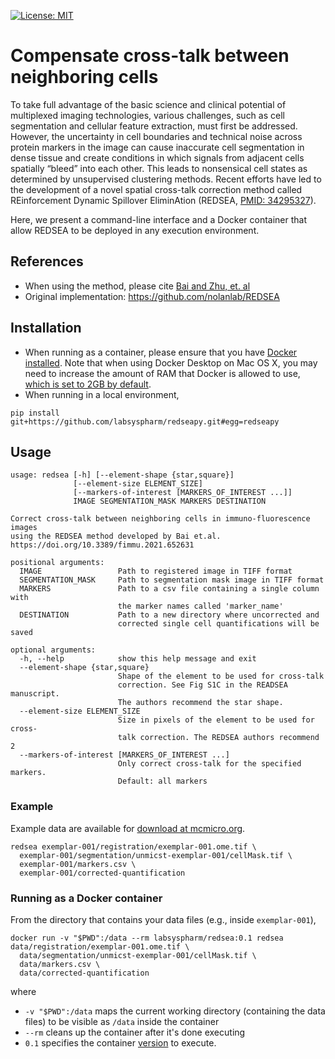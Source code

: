 [![License: MIT](https://img.shields.io/badge/License-MIT-yellow.svg)](https://opensource.org/licenses/MIT)

# Compensate cross-talk between neighboring cells

To take full advantage of the basic science and clinical potential of
multiplexed imaging technologies, various challenges, such as cell segmentation
and cellular feature extraction, must first be addressed. However, the
uncertainty in cell boundaries and technical noise across protein markers
in the image can cause inaccurate cell segmentation in dense tissue and create
conditions in which signals from adjacent cells spatially “bleed” into each
other. This leads to nonsensical cell states as determined by unsupervised
clustering methods. Recent efforts have led to the development of a novel
spatial cross-talk correction method called REinforcement Dynamic Spillover
EliminAtion (REDSEA, [PMID: 34295327](https://pubmed.ncbi.nlm.nih.gov/34295327/)).

Here, we present a command-line interface and a Docker container that allow REDSEA to be deployed in any execution environment.

## References

* When using the method, please cite [Bai and Zhu, et. al](https://www.frontiersin.org/articles/10.3389/fimmu.2021.652631/full)
* Original implementation: https://github.com/nolanlab/REDSEA

## Installation

* When running as a container, please ensure that you have [Docker installed](https://docs.docker.com/get-docker/). Note that when using Docker Desktop on Mac OS X, you may need to increase the amount of RAM that Docker is allowed to use, [which is set to 2GB by default](https://docs.docker.com/desktop/mac/#resources).
* When running in a local environment,
```
pip install git+https://github.com/labsyspharm/redseapy.git#egg=redseapy
```

## Usage

```
usage: redsea [-h] [--element-shape {star,square}]
              [--element-size ELEMENT_SIZE]
              [--markers-of-interest [MARKERS_OF_INTEREST ...]]
              IMAGE SEGMENTATION_MASK MARKERS DESTINATION

Correct cross-talk between neighboring cells in immuno-fluorescence images
using the REDSEA method developed by Bai et.al.
https://doi.org/10.3389/fimmu.2021.652631

positional arguments:
  IMAGE                 Path to registered image in TIFF format
  SEGMENTATION_MASK     Path to segmentation mask image in TIFF format
  MARKERS               Path to a csv file containing a single column with
                        the marker names called 'marker_name'
  DESTINATION           Path to a new directory where uncorrected and
                        corrected single cell quantifications will be saved

optional arguments:
  -h, --help            show this help message and exit
  --element-shape {star,square}
                        Shape of the element to be used for cross-talk
                        correction. See Fig S1C in the READSEA manuscript.
                        The authors recommend the star shape.
  --element-size ELEMENT_SIZE
                        Size in pixels of the element to be used for cross-
                        talk correction. The REDSEA authors recommend 2
  --markers-of-interest [MARKERS_OF_INTEREST ...]
                        Only correct cross-talk for the specified markers.
                        Default: all markers
```

### Example

Example data are available for [download at mcmicro.org](https://mcmicro.org/datasets.html).

```
redsea exemplar-001/registration/exemplar-001.ome.tif \
  exemplar-001/segmentation/unmicst-exemplar-001/cellMask.tif \
  exemplar-001/markers.csv \
  exemplar-001/corrected-quantification
```

### Running as a Docker container

From the directory that contains your data files (e.g., inside `exemplar-001`),
```
docker run -v "$PWD":/data --rm labsyspharm/redsea:0.1 redsea data/registration/exemplar-001.ome.tif \
  data/segmentation/unmicst-exemplar-001/cellMask.tif \
  data/markers.csv \
  data/corrected-quantification
```
where
* `-v "$PWD":/data` maps the current working directory (containing the data files) to be visible as `/data` inside the container
* `--rm` cleans up the container after it's done executing
* `0.1` specifies the container [version](https://github.com/labsyspharm/redseapy/releases) to execute.
